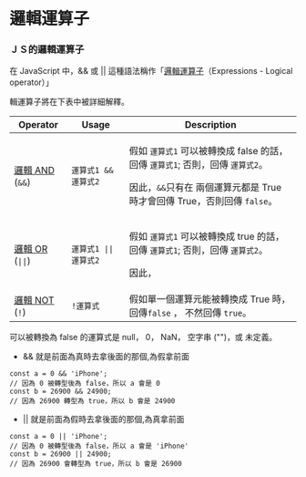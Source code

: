 # 邏輯運算子

### ＪＳ的邏輯運算子

在 JavaScript 中，&& 或 || 這種語法稱作「[邏輯運算子](https://developer.mozilla.org/zh-TW/docs/Web/JavaScript/Guide/Expressions\_and\_operators#%E9%82%8F%E8%BC%AF%E9%81%8B%E7%AE%97%E5%AD%90)（Expressions - Logical operator）」

輯運算子將在下表中被詳細解釋。

| Operator                                                                                                  | Usage            | Description                                                                                                                                                                               |
| --------------------------------------------------------------------------------------------------------- | ---------------- | ----------------------------------------------------------------------------------------------------------------------------------------------------------------------------------------- |
| [邏輯 AND](https://developer.mozilla.org/zh-TW/docs/Web/JavaScript/Reference/Operators#logical\_and) (`&&`) | `運算式1 && 運算式2`   | <p>假如 <code>運算式1</code> 可以被轉換成 false 的話，回傳 <code>運算式1</code>; 否則，回傳 <code>運算式2</code>。 </p><p></p><p>因此，<code>&#x26;&#x26;</code>只有在 兩個運算元都是 True 時才會回傳 True，否則回傳 <code>false</code>。</p> |
| [邏輯 OR](https://developer.mozilla.org/zh-TW/docs/Web/JavaScript/Reference/Operators#logical\_or) (`\|\|`) | `運算式1 \|\| 運算式2` | <p>假如 <code>運算式1</code> 可以被轉換成 true 的話，回傳 <code>運算式1</code>; 否則，回傳 <code>運算式2</code>。 </p><p></p><p>因此，<code>||</code>在 兩個運算元有任一個是 True 時就會回傳 True，否則回傳 <code>false</code>。</p>           |
| [邏輯 NOT](https://developer.mozilla.org/zh-TW/docs/Web/JavaScript/Reference/Operators#logical\_not) (`!`)  | `!運算式`           | 假如單一個運算元能被轉換成 True 時，回傳`false` ， 不然回傳 `true`。                                                                                                                                             |

可以被轉換為 false 的運算式是 null， 0， NaN， 空字串 ("")，或 未定義。



* && 就是前面為真時去拿後面的那個,為假拿前面

```
const a = 0 && 'iPhone';   
// 因為 0 被轉型後為 false，所以 a 會是 0
const b = 26900 && 24900;  
// 因為 26900 轉型為 true，所以 b 會是 24900
```



* || 就是前面為假時去拿後面的那個,為真拿前面

```
const a = 0 || 'iPhone'; 
// 因為 0 被轉型後為 false，所以 a 會是 'iPhone'
const b = 26900 || 24900;  
// 因為 26900 會轉型為 true，所以 b 會是 26900
```

